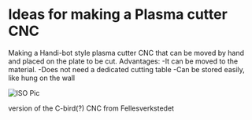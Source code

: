 

Ideas for making a Plasma cutter CNC
====================================


Making a Handi-bot style plasma cutter CNC that can be moved by hand and placed on the plate to be cut.
Advantages:
-It can be moved to the material.
-Does not need a dedicated cutting table
-Can be stored easily, like hung on the wall

![ISO Pic]({{site.baseurl}}/chamferrail/PlasmaCutter/iso.JPG)




version of the C-bird(?) CNC from Fellesverkstedet




